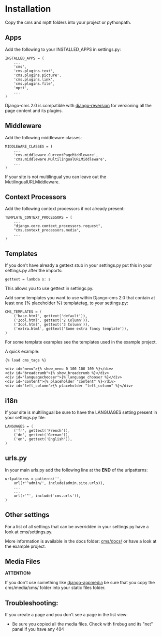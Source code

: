 Installation
============

Copy the cms and mptt folders into your project or pythonpath.

Apps
----

Add the following to your INSTALLED_APPS in settings.py:

	INSTALLED_APPS = (
		...
		'cms',
		'cms.plugins.text',
		'cms.plugins.picture',
		'cms.plugins.link',
		'cms.plugins.file',
		'mptt',
		...
	)
    
Django-cms 2.0 is compatible with [django-reversion](http://code.google.com/p/django-reversion/) for versioning all the page content and its plugins.

Middleware
----------

Add the following middleware classes:

	MIDDLEWARE_CLASSES = (
		...
		'cms.middleware.CurrentPageMiddleware',
		'cms.middleware.MultilingualURLMiddleware',
		...
	)
    
If your site is not multilingual you can leave out the MutilingualURLMiddleware.

Context Processors
------------------

Add the following context processors if not already present:

	TEMPLATE_CONTEXT_PROCESSORS = (
		...
		"django.core.context_processors.request",
		"cms.context_processors.media",
		...
	)

Templates
---------

If you don't have already a gettext stub in your settings.py put this in your settings.py after the imports:

	gettext = lambda s: s
	
This allows you to use gettext in settings.py.

Add some templates you want to use within Django-cms 2.0 that contain at least one {% placeholder %} templatetag, to your settings.py:
	
	CMS_TEMPLATES = (
    	('base.html', gettext('default')),
    	('2col.html', gettext('2 Column')),
    	('3col.html', gettext('3 Column')),
    	('extra.html', gettext('Some extra fancy template')),
	)
	
For some template examples see the templates used in the example project.

A quick example:

	{% load cms_tags %}
	
	<div id="menu">{% show_menu 0 100 100 100 %}</div> 
	<div id="breadcrumb">{% show_breadcrumb %}</div>
	<div id="languagechooser">{% language_chooser %}</div>
	<div id="content">{% placeholder "content" %}</div>
	<div id="left_column">{% placeholder "left_column" %}</div>

i18n
----

If your site is multilingual be sure to have the LANGUAGES setting present in your settings.py file:

	LANGUAGES = (
		('fr', gettext('French')),
		('de', gettext('German')),
		('en', gettext('English')),
	)

urls.py
-------

In your main urls.py add the following line at the **END** of the urlpatterns:  

	urlpatterns = patterns('',
	    url(r'^admin/', include(admin.site.urls)),
		...
		...
		url(r'^', include('cms.urls')),
	)



Other settings
--------------

For a list of all settings that can be overridden in your settings.py have a look at cms/settings.py.

More information is available in the docs folder: [cms/docs/](http://github.com/digi604/django-cms-2.0/tree/master/cms/docs)
or have a look at the example project.

Media Files
-----------

**ATTENTION:**

If you don't use something like [django-appmedia](http://code.google.com/p/django-appmedia/) be sure that you copy the cms/media/cms/ folder into your static files folder.


Troubleshooting:
----------------

If you create a page and you don't see a page in the list view:

- Be sure you copied all the media files. Check with firebug and its "net" panel if you have any 404
